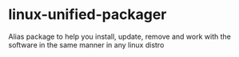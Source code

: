 # linux-unified-packager
Alias package to help you install, update, remove and work with the software in the same manner in any linux distro
